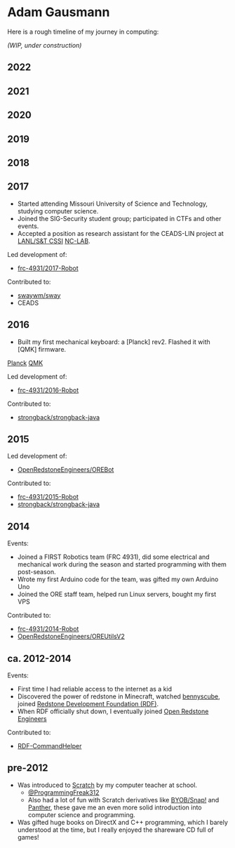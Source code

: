 # Adam Gausmann

Here is a rough timeline of my journey in computing:

_(WIP, under construction)_

## 2022

## 2021

## 2020

## 2019

## 2018

## 2017

- Started attending Missouri University of Science and Technology, studying
  computer science.
- Joined the SIG-Security student group; participated in CTFs and other events.
- Accepted a position as research assistant for the CEADS-LIN project at
  [LANL/S&T CSSI][CSSI] [NC-LAB].

[CSSI]: https://web.archive.org/web/20200211180048/http://web.mst.edu/~tauritzd/CSSI/
[NC-LAB]: https://web.archive.org/web/20200211180121/http://web.mst.edu/~tauritzd/nc-lab

Led development of:

- [frc-4931/2017-Robot](https://github.com/frc-4931/2017-Robot)

Contributed to:

- [swaywm/sway](https://github.com/swaywm/sway)
- CEADS

## 2016

- Built my first mechanical keyboard: a [Planck] rev2.  Flashed it with [QMK]
  firmware.

[Planck](https://olkb.com)
[QMK](https://qmk.fm)

Led development of:

- [frc-4931/2016-Robot](https://github.com/frc-4931/2016-Robot)

Contributed to:

- [strongback/strongback-java](https://github.com/strongback/strongback-java)

## 2015

Led development of: 

- [OpenRedstoneEngineers/OREBot](https://github.com/OpenRedstoneEngineers/OREBot)

Contributed to:

- [frc-4931/2015-Robot](https://github.com/frc-4931/2015-Robot)
- [strongback/strongback-java](https://github.com/strongback/strongback-java)

## 2014

Events:

- Joined a FIRST Robotics team (FRC 4931), did some electrical and mechanical
  work during the season and started programming with them post-season.
- Wrote my first Arduino code for the team, was gifted my own Arduino Uno
- Joined the ORE staff team, helped run Linux servers, bought my first VPS

Contributed to:

- [frc-4931/2014-Robot](https://github.com/frc-4931/2014-Robot)
- [OpenRedstoneEngineers/OREUtilsV2](https://github.com/OpenRedstoneEngineers/OREUtilsV2)


## ca. 2012-2014

Events:

- First time I had reliable access to the internet as a kid
- Discovered the power of redstone in Minecraft, watched [bennyscube], joined
  [Redstone Development Foundation (RDF)][RDF].
- When RDF officially shut down, I eventually joined [Open Redstone Engineers][ORE]

[bennyscube]: https://www.youtube.com/user/bennyscube
[RDF]: https://web.archive.org/web/20130110075039/http://redstonedev.net:80/
[ORE]: https://openredstone.org

Contributed to:

- [RDF-CommandHelper](https://github.com/tyler569/rdf-ch)

## pre-2012

- Was introduced to [Scratch] by my computer teacher at school.
  - [@ProgrammingFreak312]
  - Also had a lot of fun with Scratch derivatives like [BYOB/Snap!][Snap] and
    [Panther], these gave me an even more solid introduction into computer
science and programming.
- Was gifted huge books on DirectX and C++ programming, which I barely
  understood at the time, but I really enjoyed the shareware CD full of games!

[Scratch]: https://scratch.mit.edu
[@ProgrammingFreak312]: https://scratch.mit.edu/users/ProgrammingFreak312/
[Snap]: https://snap.berkeley.edu/about
[Panther]: http://pantherprogramming.weebly.com/
